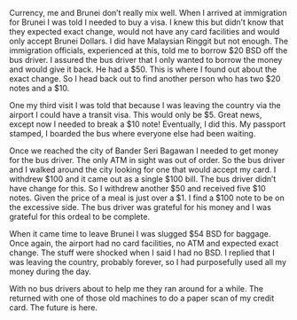 Currency, me and Brunei don’t really mix well. When I arrived at immigration for Brunei I was told I needed to buy a visa. I knew this but didn’t know that they expected exact change, would not have any card facilities and would only accept Brunei Dollars. I did have Malaysian Ringgit but not enough. The immigration officials, experienced at this, told me to borrow $20 BSD off the bus driver. I assured the bus driver that I only wanted to borrow the money and would give it back. He had a $50. This is where I found out about the exact change. So I head back out to find another person who has two $20 notes and a $10.

One my third visit I was told that because I was leaving the country via the airport I could have a transit visa. This would only be $5. Great news, except now I needed to break a $10 note! Eventually, I did this. My passport stamped, I boarded the bus where everyone else had been waiting.

Once we reached the city of Bander Seri Bagawan I needed to get money for the bus driver. The only ATM in sight was out of order. So the bus driver and I walked around the city looking for one that would accept my card. I withdrew $100 and it came out as a single $100 bill. The bus driver didn’t have change for this. So I withdrew another $50 and received five $10 notes. Given the price of a meal is just over a $1. I find a $100 note to be on the excessive side. The bus driver was grateful for his money and I was grateful for this ordeal to be complete.

When it came time to leave Brunei I was slugged $54 BSD for baggage. Once again, the airport had no card facilities, no ATM and expected exact change. The stuff were shocked when I said I had no BSD. I replied that I was leaving the country, probably forever, so I had purposefully used all my money during the day.

With no bus drivers about to help me they ran around for a while. The returned with one of those old machines to do a paper scan of my credit card. The future is here.